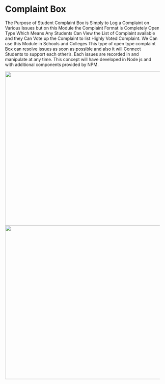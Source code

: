 # Complaint Box

The Purpose of Student Complaint Box is Simply to Log a Complaint on Various Issues but on this Module the Complaint Format is Completely Open Type Which Means Any Students Can View the List of Complaint available and they Can Vote up the Complaint to list Highly Voted Complaint. We Can use this Module in Schools and Colleges This type of open type complaint Box can resolve issues as soon as possible and also it will Connect Students to support each other’s. Each issues are recorded in and manipulate at any time.  This concept will have developed in Node js and with additional components provided by NPM. 

<img src="https://user-images.githubusercontent.com/70213104/130217112-7eb1b632-fd35-4516-87ea-ed1042eb178f.PNG" width="1000" height="500" />
<img src="https://user-images.githubusercontent.com/70213104/130217123-4d1dd2e5-0ccb-4e65-b012-319279c73075.PNG" width="1000" height="500" />
